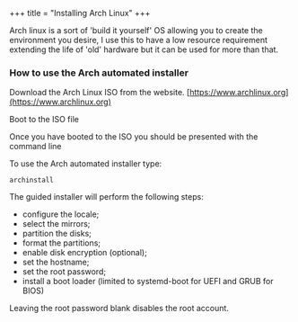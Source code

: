 +++
title = "Installing Arch Linux"
+++

Arch linux is a sort of 'build it yourself' OS allowing you to create the environment you desire, I use this to have a low resource requirement extending the life of 'old' hardware but it can be used for more than that.

### How to use the Arch automated installer

Download the Arch Linux ISO from the website.
[https://www.archlinux.org](https://www.archlinux.org)

Boot to the ISO file

Once you have booted to the ISO you should be presented with the command line

To use the Arch automated installer type:
```
archinstall
```
The guided installer will perform the following steps:

- configure the locale;
- select the mirrors;
- partition the disks;
- format the partitions;
- enable disk encryption (optional);
- set the hostname;
- set the root password;
- install a boot loader (limited to systemd-boot for UEFI and GRUB for BIOS)

Leaving the root password blank disables the root account.


